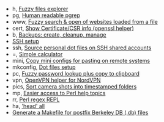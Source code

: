 * h, [Fuzzy files explorer](ex.pl)
* pg, [Human readable pgrep](pg.pl)
* www, [Fuzzy search & open of websites loaded from a file](www.pl)
* cert, [Show Certificate/CSR info (openssl helper)](cert.pl)
* b, [Backups: create, cleanup, manage](backup.pl)
* [SSH setup](mkssh.pl)
* ssh, [Source personal dot files on SSH shared accounts](ssh.pl)
* =, [Simple calculator](calc.pl)
* mini, [Copy mini configs for pasting on remote systems](mini.pl)
* mkconfig, [Dot files setup](mkconfig.pl)
* pc, [Fuzzy password lookup plus copy to clipboard](pc.pl)
* vpn, [OpenVPN helper for NordVPN](vpn.pl)
* pics, [Sort camera shots into timestamped folders](pics.pl)
* mp, [Easier access to Perl help topics](man.pl)
* rr, [Perl regex REPL](rrepl.pl)
* ha, ['head' all](headall.pl)
* [Generate a Makefile for postfix Berkeley DB (.db) files](mail/makefile-db.pl)
